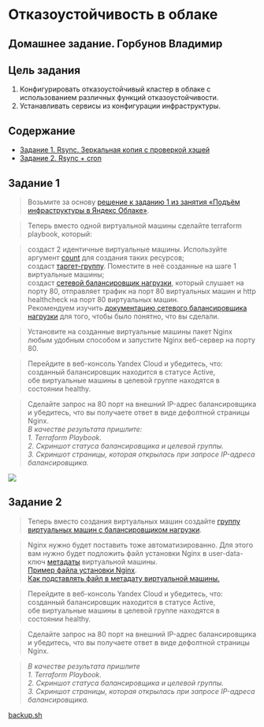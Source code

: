 # Отказоустойчивость в облаке
## Домашнее задание. Горбунов Владимир

## Цель задания
1. Конфигурировать отказоустойчивый кластер в облаке с использованием различных функций отказоустойчивости. 
2. Устанавливать сервисы из конфигурации инфраструктуры.

## Содержание

- [Задание 1. Rsync. Зеркальная копия с проверкой хэшей](#Задание-1)
- [Задание 2. Rsync + cron](#Задание-2)  



## Задание 1
> Возьмите за основу [решение к заданию 1 из занятия «Подъём инфраструктуры в Яндекс Облаке»](https://github.com/netology-code/sdvps-homeworks/blob/main/7-03.md#задание-1).

> Теперь вместо одной виртуальной машины сделайте terraform playbook, который: </br>

> создаст 2 идентичные виртуальные машины. Используйте аргумент [count](https://www.terraform.io/docs/language/meta-arguments/count.html) для создания таких ресурсов; </br>
создаст [таргет-группу](https://registry.terraform.io/providers/yandex-cloud/yandex/latest/docs/resources/lb_target_group). Поместите в неё созданные на шаге 1 виртуальные машины; </br>
создаст [сетевой балансировщик нагрузки](https://registry.terraform.io/providers/yandex-cloud/yandex/latest/docs/resources/lb_network_load_balancer), который слушает на порту 80, отправляет трафик на порт 80 виртуальных машин и http healthcheck на порт 80 виртуальных машин.</br>
Рекомендуем изучить [документацию сетевого балансировщика нагрузки](https://cloud.yandex.ru/docs/network-load-balancer/quickstart) для того, чтобы было понятно, что вы сделали.

> Установите на созданные виртуальные машины пакет Nginx любым удобным способом и запустите Nginx веб-сервер на порту 80.

> Перейдите в веб-консоль Yandex Cloud и убедитесь, что: </br>
созданный балансировщик находится в статусе Active, </br>
обе виртуальные машины в целевой группе находятся в состоянии healthy.

> Сделайте запрос на 80 порт на внешний IP-адрес балансировщика и убедитесь, что вы получаете ответ в виде дефолтной страницы Nginx. </br>
*В качестве результата пришлите:*</br>
*1. Terraform Playbook.*</br>
*2. Скриншот статуса балансировщика и целевой группы.*</br>
*3. Скриншот страницы, которая открылась при запросе IP-адреса балансировщика.*</br>


![](./img/task1.jpg)



## Задание 2
> Теперь вместо создания виртуальных машин создайте [группу виртуальных машин с балансировщиком нагрузки](https://cloud.yandex.ru/docs/compute/operations/instance-groups/create-with-balancer).

> Nginx нужно будет поставить тоже автоматизированно. Для этого вам нужно будет подложить файл установки Nginx в user-data-ключ [метадаты](https://cloud.yandex.ru/docs/compute/concepts/vm-metadata) виртуальной машины.</br>
[Пример файла установки Nginx](https://github.com/nar3k/yc-public-tasks/blob/master/terraform/metadata.yaml).</br>
[Как подставлять файл в метадату виртуальной машины.](https://github.com/nar3k/yc-public-tasks/blob/a6c50a5e1d82f27e6d7f3897972adb872299f14a/terraform/main.tf#L38)

> Перейдите в веб-консоль Yandex Cloud и убедитесь, что: </br>
созданный балансировщик находится в статусе Active,</br>
обе виртуальные машины в целевой группе находятся в состоянии healthy.

> Сделайте запрос на 80 порт на внешний IP-адрес балансировщика и убедитесь, что вы получаете ответ в виде дефолтной страницы Nginx.

> *В качестве результата пришлите*</br>
*1. Terraform Playbook.*</br>
*2. Скриншот статуса балансировщика и целевой группы.*</br>
*3. Скриншот страницы, которая открылась при запросе IP-адреса балансировщика.*</br>

[backup.sh](./backup.sh)
